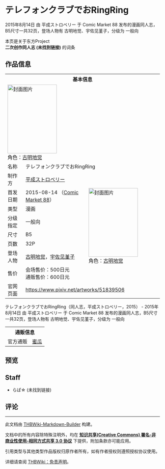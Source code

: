 # テレフォンクラブでおRingRing

<!-- source html: G:\repos\THBWiki-Markdown-Builder\THBWikiMarkdown\Temp\main\6\68\ns0%3A%E3%83%86%E3%83%AC%E3%83%95%E3%82%A9%E3%83%B3%E3%82%AF%E3%83%A9%E3%83%96%E3%81%A7%E3%81%8ARingRing.html -->

2015年8月14日 由 平成ストロベリー 于 Comic Market 88 发布的漫画同人志，B5尺寸一共32页，登场人物有 古明地觉、宇佐见堇子，分级为 一般向

本页是关于东方Project  
 **二次创作同人志 (未找到链接)** 的词条
## 作品信息

<table><tbody><tr><th colspan="3">基本信息</th></tr><tr><td class="cover-artwork-mobile" colspan="2"><a href="./文件-テレフォンクラブでおRingRing封面.jpg.md" class="image" title="封面图片"><img alt="封面图片" src="https://upload.thwiki.cc/thumb/b/b7/%E3%83%86%E3%83%AC%E3%83%95%E3%82%A9%E3%83%B3%E3%82%AF%E3%83%A9%E3%83%96%E3%81%A7%E3%81%8ARingRing%E5%B0%81%E9%9D%A2.jpg/160px-%E3%83%86%E3%83%AC%E3%83%95%E3%82%A9%E3%83%B3%E3%82%AF%E3%83%A9%E3%83%96%E3%81%A7%E3%81%8ARingRing%E5%B0%81%E9%9D%A2.jpg" decoding="async" loading="lazy" width="160" height="224" srcset="https://upload.thwiki.cc/thumb/b/b7/%E3%83%86%E3%83%AC%E3%83%95%E3%82%A9%E3%83%B3%E3%82%AF%E3%83%A9%E3%83%96%E3%81%A7%E3%81%8ARingRing%E5%B0%81%E9%9D%A2.jpg/240px-%E3%83%86%E3%83%AC%E3%83%95%E3%82%A9%E3%83%B3%E3%82%AF%E3%83%A9%E3%83%96%E3%81%A7%E3%81%8ARingRing%E5%B0%81%E9%9D%A2.jpg 1.5x, https://upload.thwiki.cc/thumb/b/b7/%E3%83%86%E3%83%AC%E3%83%95%E3%82%A9%E3%83%B3%E3%82%AF%E3%83%A9%E3%83%96%E3%81%A7%E3%81%8ARingRing%E5%B0%81%E9%9D%A2.jpg/320px-%E3%83%86%E3%83%AC%E3%83%95%E3%82%A9%E3%83%B3%E3%82%AF%E3%83%A9%E3%83%96%E3%81%A7%E3%81%8ARingRing%E5%B0%81%E9%9D%A2.jpg 2x" data-file-width="1200" data-file-height="1678"></a><div class="cover-char">角色：<a href="./古明地觉.md" title="古明地觉">古明地觉</a></div></td>
</tr><tr><td class="label">名称</td><td colspan="2"> テレフォンクラブでおRingRing </td></tr><tr><td class="label">制作方</td><td><a href="./平成ストロベリー.md" title="平成ストロベリー">平成ストロベリー</a></td><td class="cover-artwork" rowspan="8" style="min-width:224px;"><a href="./文件-テレフォンクラブでおRingRing封面.jpg.md" class="image" title="封面图片"><img alt="封面图片" src="https://upload.thwiki.cc/thumb/b/b7/%E3%83%86%E3%83%AC%E3%83%95%E3%82%A9%E3%83%B3%E3%82%AF%E3%83%A9%E3%83%96%E3%81%A7%E3%81%8ARingRing%E5%B0%81%E9%9D%A2.jpg/160px-%E3%83%86%E3%83%AC%E3%83%95%E3%82%A9%E3%83%B3%E3%82%AF%E3%83%A9%E3%83%96%E3%81%A7%E3%81%8ARingRing%E5%B0%81%E9%9D%A2.jpg" decoding="async" loading="lazy" width="160" height="224" srcset="https://upload.thwiki.cc/thumb/b/b7/%E3%83%86%E3%83%AC%E3%83%95%E3%82%A9%E3%83%B3%E3%82%AF%E3%83%A9%E3%83%96%E3%81%A7%E3%81%8ARingRing%E5%B0%81%E9%9D%A2.jpg/240px-%E3%83%86%E3%83%AC%E3%83%95%E3%82%A9%E3%83%B3%E3%82%AF%E3%83%A9%E3%83%96%E3%81%A7%E3%81%8ARingRing%E5%B0%81%E9%9D%A2.jpg 1.5x, https://upload.thwiki.cc/thumb/b/b7/%E3%83%86%E3%83%AC%E3%83%95%E3%82%A9%E3%83%B3%E3%82%AF%E3%83%A9%E3%83%96%E3%81%A7%E3%81%8ARingRing%E5%B0%81%E9%9D%A2.jpg/320px-%E3%83%86%E3%83%AC%E3%83%95%E3%82%A9%E3%83%B3%E3%82%AF%E3%83%A9%E3%83%96%E3%81%A7%E3%81%8ARingRing%E5%B0%81%E9%9D%A2.jpg 2x" data-file-width="1200" data-file-height="1678"></a><div class="cover-char">角色：<a href="./古明地觉.md" title="古明地觉">古明地觉</a></div></td>
</tr><tr><td class="label">首发日期</td><td>2015-08-14&#160;（<a href="/展会作品列表?e=Comic+Market%2388">Comic Market 88</a>）</td></tr><tr><td class="label">类型</td><td>漫画</td></tr><tr><td class="label">分级指定</td><td>一般向</td></tr><tr><td class="label">尺寸</td><td>B5</td></tr><tr><td class="label">页数</td><td>32P</td></tr><tr><td class="label">登场人物</td><td><a href="./古明地觉.md" title="古明地觉">古明地觉</a>，<a href="./宇佐见堇子.md" title="宇佐见堇子">宇佐见堇子</a></td></tr><tr><td class="label">售价</td><td>会场售价：500日元<br>通贩售价：600日元</td></tr>
<tr><td class="label">官网页面</td><td colspan="2"><a rel="nofollow" class="external free" href="https://www.pixiv.net/artworks/51839506">https://www.pixiv.net/artworks/51839506</a></td></tr></tbody></table>

テレフォンクラブでおRingRing（同人志，平成ストロベリー，2015） - 2015年8月14日 由 平成ストロベリー 于 Comic Market 88 发布的漫画同人志，B5尺寸一共32页，登场人物有 古明地觉、宇佐见堇子，分级为 一般向

<table><tbody><tr><th colspan="3">通贩信息</th></tr><tr><td class="label">官方通贩</td><td colspan="2"><a rel="nofollow" class="external text" href="https://www.melonbooks.co.jp/detail/detail.php?product_id=133860">蜜瓜</a></td></tr></tbody></table>


## 预览
## Staff
- らぱ☆ (未找到链接)

## 评论




---

此文档由 [THBWiki-Markdown-Builder](https://github.com/Delsin-Yu/THBWiki-Markdown-Builder) 构建。

文档中的所有内容除特殊注明外，均在 [**知识共享(Creative Commons) 署名-非商业性使用-相同方式共享 3.0 协议**](https://creativecommons.org/licenses/by-sa/3.0/deed.zh-hans) 下提供，附加条款亦可能应用。

引用类型与其他类型作品版权归原作者所有，如有作者授权则遵照授权协议使用。

详细请查阅 [THBWiki：免责声明](https://thbwiki.cc/THBWiki:%E5%85%8D%E8%B4%A3%E5%A3%B0%E6%98%8E)。

